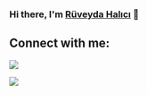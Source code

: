 ### Hi there, I'm [Rüveyda Halıcı](https://github.com/ruveydahalici06/) 👋



## Connect with me:

<p align = "center">


[<img src ="https://img.shields.io/badge/website-%23.svg?&style=for-the-badge&logo=www&logoColor=white%22&color=black">](https://http://www.ruveydahalici.com/)

[<img src="https://img.shields.io/badge/linkedin-%2312100E.svg?&style=for-the-badge&logo=linkedin&logoColor=white&color=black" />](https://www.linkedin.com/in/ruveydahalici/)

<p/>
